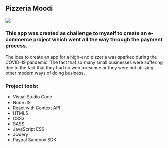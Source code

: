 ## Pizzeria Moodi

![](pizzeria.gif)

### This app was created as challenge to myself to create an e-commerce project which went all the way through the payment process. 

The idea to create an app for a high-end pizzeria was sparked during the COVID-19 pandemic. The fact that so many small businesses were suffering due to the fact that they had no web presence or they were not utilizing other modern ways of doing business.

### Project tools:
  - Visual Studio Code
  - Node JS
  - React with Context API
  - HTML5
  - CSS3
  - SASS
  - JavaScript ES6
  - JQuery
  - Paypal Sandbox SDK
